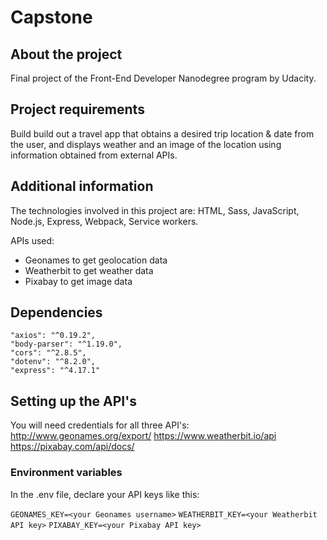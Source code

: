 # Capstone

## About the project

Final project of the Front-End Developer Nanodegree program by Udacity.

## Project requirements

Build build out a travel app that obtains a desired trip location & date from the user, and displays weather and an image of the location using information obtained from external APIs.

## Additional information

The technologies involved in this project are: HTML, Sass, JavaScript, Node.js, Express, Webpack, Service workers.

APIs used:

- Geonames to get geolocation data
- Weatherbit to get weather data
- Pixabay to get image data

## Dependencies

    "axios": "^0.19.2",
    "body-parser": "^1.19.0",
    "cors": "^2.8.5",
    "dotenv": "^8.2.0",
    "express": "^4.17.1"

## Setting up the API's

You will need credentials for all three API's:
http://www.geonames.org/export/
https://www.weatherbit.io/api
https://pixabay.com/api/docs/

### Environment variables

In the .env file, declare your API keys like this:

`GEONAMES_KEY=<your Geonames username>`
`WEATHERBIT_KEY=<your Weatherbit API key>`
`PIXABAY_KEY=<your Pixabay API key>`
